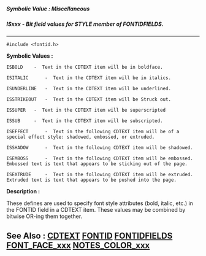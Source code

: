 ##### Symbolic Value : Miscellaneous
##### ISxxx - Bit field values for STYLE member of FONTIDFIELDS.
---
```
#include <fontid.h>
```

**Symbolic Values :**

	ISBOLD	  -  Text in the CDTEXT item will be in boldface.

	ISITALIC	  -  Text in the CDTEXT item will be in italics.

	ISUNDERLINE	  -  Text in the CDTEXT item will be underlined.

	ISSTRIKEOUT	  -  Text in the CDTEXT item will be Struck out.

	ISSUPER	  -  Text in the CDTEXT item will be superscripted

	ISSUB	  -  Text in the CDTEXT item will be subscripted.

	ISEFFECT	  -  Text in the following CDTEXT item will be of a special effect style: shadowed, embossed, or extruded.

	ISSHADOW	  -  Text in the following CDTEXT item will be shadowed.

	ISEMBOSS	  -  Text in the following CDTEXT item will be embossed. Embossed text is text that appears to be sticking out of the page.

	ISEXTRUDE	  -  Text in the following CDTEXT item will be extruded. Extruded text is text that appears to be pushed into the page.


**Description :**

These defines are used to specify font style attributes (bold, italic, etc.) in the FONTID field in a CDTEXT item.  These values may be combined by bitwise OR-ing them together.


**See Also :**
[CDTEXT](/domino-c-api-docs/reference/Data/CDTEXT)
[FONTID](/domino-c-api-docs/reference/Data/FONTID)
[FONTIDFIELDS](/domino-c-api-docs/reference/Data/FONTIDFIELDS)
[FONT_FACE_xxx](/domino-c-api-docs/reference/Symb/FONT_FACE_xxx)
[NOTES_COLOR_xxx](/domino-c-api-docs/reference/Symb/NOTES_COLOR_xxx)
---
